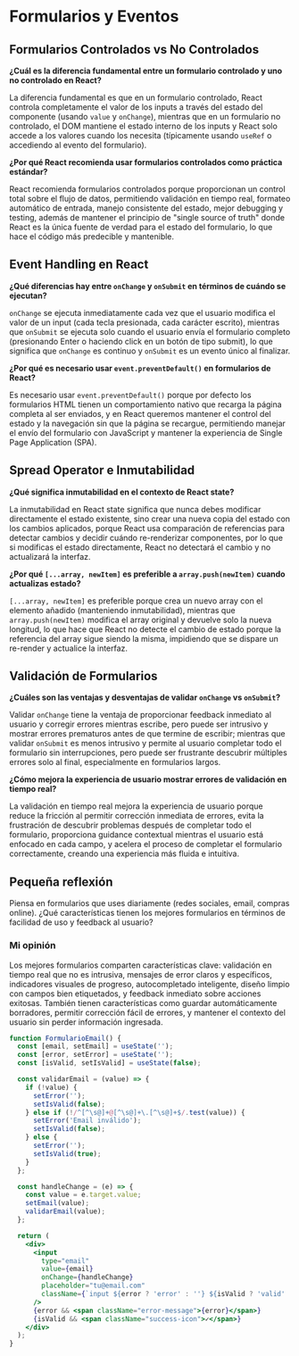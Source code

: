 # Formularios y Eventos

## Formularios Controlados vs No Controlados

**¿Cuál es la diferencia fundamental entre un formulario controlado y uno no controlado en React?**

La diferencia fundamental es que en un formulario controlado, React controla completamente el valor de los inputs a través del estado del componente (usando ``value`` y ``onChange``), mientras que en un formulario no controlado, el DOM mantiene el estado interno de los inputs y React solo accede a los valores cuando los necesita (típicamente usando ``useRef`` o accediendo al evento del formulario).

**¿Por qué React recomienda usar formularios controlados como práctica estándar?**

React recomienda formularios controlados porque proporcionan un control total sobre el flujo de datos, permitiendo validación en tiempo real, formateo automático de entrada, manejo consistente del estado, mejor debugging y testing, además de mantener el principio de "single source of truth" donde React es la única fuente de verdad para el estado del formulario, lo que hace el código más predecible y mantenible.

## Event Handling en React

**¿Qué diferencias hay entre ``onChange`` y ``onSubmit`` en términos de cuándo se ejecutan?**

``onChange`` se ejecuta inmediatamente cada vez que el usuario modifica el valor de un input (cada tecla presionada, cada carácter escrito), mientras que ``onSubmit`` se ejecuta solo cuando el usuario envía el formulario completo (presionando Enter o haciendo click en un botón de tipo submit), lo que significa que ``onChange`` es continuo y ``onSubmit`` es un evento único al finalizar.

**¿Por qué es necesario usar ``event.preventDefault()`` en formularios de React?**

Es necesario usar ``event.preventDefault()`` porque por defecto los formularios HTML tienen un comportamiento nativo que recarga la página completa al ser enviados, y en React queremos mantener el control del estado y la navegación sin que la página se recargue, permitiendo manejar el envío del formulario con JavaScript y mantener la experiencia de Single Page Application (SPA).

## Spread Operator e Inmutabilidad

**¿Qué significa inmutabilidad en el contexto de React state?**

La inmutabilidad en React state significa que nunca debes modificar directamente el estado existente, sino crear una nueva copia del estado con los cambios aplicados, porque React usa comparación de referencias para detectar cambios y decidir cuándo re-renderizar componentes, por lo que si modificas el estado directamente, React no detectará el cambio y no actualizará la interfaz.

**¿Por qué ``[...array, newItem]`` es preferible a ``array.push(newItem)`` cuando actualizas estado?**

``[...array, newItem]`` es preferible porque crea un nuevo array con el elemento añadido (manteniendo inmutabilidad), mientras que ``array.push(newItem)`` modifica el array original y devuelve solo la nueva longitud, lo que hace que React no detecte el cambio de estado porque la referencia del array sigue siendo la misma, impidiendo que se dispare un re-render y actualice la interfaz.

## Validación de Formularios

**¿Cuáles son las ventajas y desventajas de validar ``onChange`` vs ``onSubmit``?**

Validar ``onChange`` tiene la ventaja de proporcionar feedback inmediato al usuario y corregir errores mientras escribe, pero puede ser intrusivo y mostrar errores prematuros antes de que termine de escribir; mientras que validar ``onSubmit`` es menos intrusivo y permite al usuario completar todo el formulario sin interrupciones, pero puede ser frustrante descubrir múltiples errores solo al final, especialmente en formularios largos.

**¿Cómo mejora la experiencia de usuario mostrar errores de validación en tiempo real?**

La validación en tiempo real mejora la experiencia de usuario porque reduce la fricción al permitir corrección inmediata de errores, evita la frustración de descubrir problemas después de completar todo el formulario, proporciona guidance contextual mientras el usuario está enfocado en cada campo, y acelera el proceso de completar el formulario correctamente, creando una experiencia más fluida e intuitiva.

## Pequeña reflexión
Piensa en formularios que uses diariamente (redes sociales, email, compras online). ¿Qué características tienen los mejores formularios en términos de facilidad de uso y feedback al usuario?
### Mi opinión

Los mejores formularios comparten características clave: validación en tiempo real que no es intrusiva, mensajes de error claros y específicos, indicadores visuales de progreso, autocompletado inteligente, diseño limpio con campos bien etiquetados, y feedback inmediato sobre acciones exitosas. También tienen características como guardar automáticamente borradores, permitir corrección fácil de errores, y mantener el contexto del usuario sin perder información ingresada.

```jsx
function FormularioEmail() {
  const [email, setEmail] = useState('');
  const [error, setError] = useState('');
  const [isValid, setIsValid] = useState(false);

  const validarEmail = (value) => {
    if (!value) {
      setError('');
      setIsValid(false);
    } else if (!/^[^\s@]+@[^\s@]+\.[^\s@]+$/.test(value)) {
      setError('Email inválido');
      setIsValid(false);
    } else {
      setError('');
      setIsValid(true);
    }
  };

  const handleChange = (e) => {
    const value = e.target.value;
    setEmail(value);
    validarEmail(value);
  };

  return (
    <div>
      <input
        type="email"
        value={email}
        onChange={handleChange}
        placeholder="tu@email.com"
        className={`input ${error ? 'error' : ''} ${isValid ? 'valid' : ''}`}
      />
      {error && <span className="error-message">{error}</span>}
      {isValid && <span className="success-icon">✓</span>}
    </div>
  );
}
```
